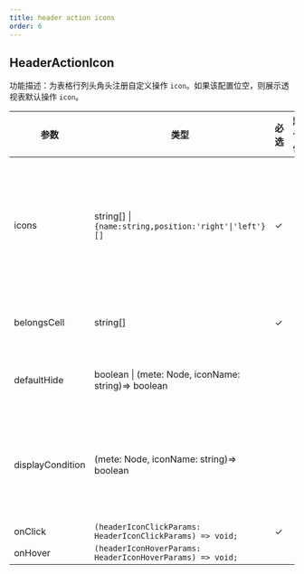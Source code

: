 ```yaml
---
title: header action icons
order: 6
---
```


## HeaderActionIcon

功能描述：为表格行列头角头注册自定义操作 `icon`。如果该配置位空，则展示透视表默认操作 `icon`。

| 参数 | 类型 | 必选  | 默认值 | 功能描述 | 版本 |
| --- | --- | ---  | --- | --- | --- |
| icons | string[] \| `{name:string,position:'right'\|'left'}[]` | ✓ |    | 已经注册的 icon 名称，或用户通过 customSVGIcons 注册的 icon 名称，如果是字符串形式，则 position 默认为 `'right'`，也可以使用对象的形式，显示指定 icon 的位置 | `2.0.0` |
| belongsCell | string[] | ✓ | |   需要增加操作图标的单元格名称 cornerCell、colCell、rowCell | |
| defaultHide | boolean \| (mete: Node, iconName: string)=> boolean  |  |  |   是否默认隐藏，如果为 true 则为 hover 后再显示；false 则始终显示  | `1.26.0` 支持配置为一个函数 |
| displayCondition | (mete: Node, iconName: string)=> boolean |  |  | 展示的过滤条件，可以通过该回调函数用户自定义行列头哪些层级或单元格需要展示 icon。 所有返回值为 true 的 icon 会展示给用户。 | `1.26.0` 回传 `iconName` 并按单个 icon 控制显隐 |
| onClick    | `(headerIconClickParams: HeaderIconClickParams) => void;` |   ✓      |     |    | `1.26.0` |
| onHover   | `(headerIconHoverParams: HeaderIconHoverParams) => void;` |        |     |    | `1.26.0` |
